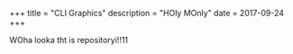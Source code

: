 +++
title = "CLI Graphics"
description = "HOly MOnly"
date = 2017-09-24
+++

WOha looka tht is repositoryi!!11

